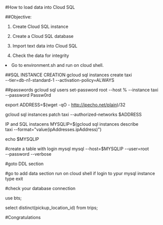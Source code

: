 #How to load data into Cloud SQL

##Objective:

1.  Create Cloud SQL instance

2.  Create a Cloud SQL database

3.  Import text data into Cloud SQL

4.  Check the data for integrity

<li>Go to environment.sh and run on cloud shell.</li>

##SQL INSTANCE CREATION
gcloud sql instances create taxi \
    --tier=db-n1-standard-1 --activation-policy=ALWAYS

##passwords
gcloud sql users set-password root --host % --instance taxi \
 --password Passw0rd

 export ADDRESS=$(wget -qO - http://ipecho.net/plain)/32


 gcloud sql instances patch taxi --authorized-networks $ADDRESS


 IP and SQL instacens
 MYSQLIP=$(gcloud sql instances describe \
taxi --format="value(ipAddresses.ipAddress)")

echo $MYSQLIP


#create a table with login mysql
mysql --host=$MYSQLIP --user=root \
      --password --verbose


#goto DDL section

#go to add data section run on cloud shell if login to ypur mysql instance type exit

#check your database connection

use bts;

select distinct(pickup_location_id) from trips;

#Congratulations